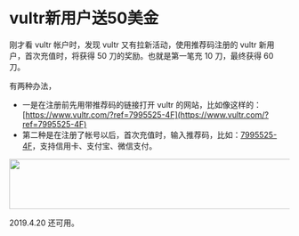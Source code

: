 # vultr新用户送50美金


刚才看 vultr 帐户时，发现 vultr 又有拉新活动，使用推荐码注册的 vultr 新用户，首次充值时，将获得 50 刀的奖励。也就是第一笔充 10 刀，最终获得 60 刀。

<!--more-->

有两种办法，

-   一是在注册前先用带推荐码的链接打开 vultr 的网站，比如像这样的：[https://www.vultr.com/?ref=7995525-4F](https://www.vultr.com/?ref=7995525-4F)
-   第二种是在注册了帐号以后，首次充值时，输入推荐码，比如：[7995525-4F](https://www.vultr.com/?ref=7995525-4F)，支持信用卡、支付宝、微信支付。

<a href="//www.vultr.com/?ref=7995525-4F"><img src="https://www.vultr.com/media/banner_1.png" width="728" height="90"></a>

2019.4.20 还可用。

